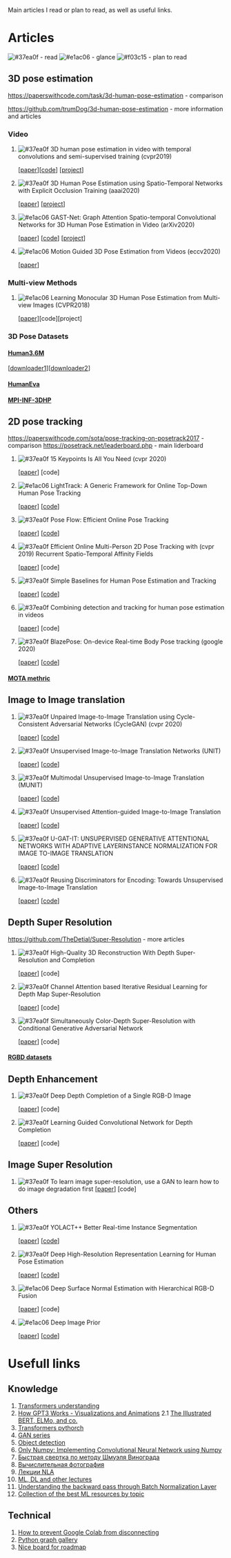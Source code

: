 Main articles I read or plan to read, as well as useful links.

# Articles


![#37ea0f](https://via.placeholder.com/15/37ea0f/000000?text=+)  - read
![#e1ac06](https://via.placeholder.com/15/e1ac06/000000?text=+) - glance
![#f03c15](https://via.placeholder.com/15/f03c15/000000?text=+) - plan to read


## 3D pose estimation

https://paperswithcode.com/task/3d-human-pose-estimation -  comparison

https://github.com/trumDog/3d-human-pose-estimation - more information and articles

### Video


1. ![#37ea0f](https://via.placeholder.com/15/37ea0f/000000?text=+)  3D human pose estimation in video with temporal convolutions and semi-supervised training (cvpr2019)

   [[paper](https://arxiv.org/abs/1811.11742)][[code](https://github.com/facebookresearch/VideoPose3D)]
   [[project](https://dariopavllo.github.io/VideoPose3D)]
   

2. ![#37ea0f](https://via.placeholder.com/15/37ea0f/000000?text=+)  3D Human Pose Estimation using Spatio-Temporal Networks with Explicit Occlusion Training (aaai2020)

    [[paper](http://tanrobby.github.io/focus_human.html)]
    [[project](http://tanrobby.github.io/focus_human.html)]



3. ![#e1ac06](https://via.placeholder.com/15/e1ac06/000000?text=+) GAST-Net: Graph Attention Spatio-temporal Convolutional Networks for 3D Human Pose Estimation in Video (arXiv2020)

     [[paper](https://arxiv.org/abs/2003.14179)]
     [[code](https://github.com/fabro66/GAST-Net-3DPoseEstimation)]
     [[project](http://www.juanrojas.net/gast/)]
     
     
     
4. ![#e1ac06](https://via.placeholder.com/15/e1ac06/000000?text=+) Motion Guided 3D Pose Estimation from Videos (eccv2020)

    [[paper](https://arxiv.org/abs/2004.13985)]
    



### Multi-view Methods


1. ![#e1ac06](https://via.placeholder.com/15/e1ac06/000000?text=+) Learning Monocular 3D Human Pose Estimation from Multi-view Images (CVPR2018)

   [[paper](https://arxiv.org/abs/1803.04775)][code][project]
   
   
   
### 3D Pose Datasets

#### [Human3.6M](http://vision.imar.ro/human3.6m/description.php)
   
   [[downloader1](https://github.com/anibali/h36m-fetch)][[downloader2](https://github.com/kotaro-inoue/human3.6m_downloader)]
   
#### [HumanEva](http://humaneva.is.tue.mpg.de/datasets_human_1)

#### [MPI-INF-3DHP](http://gvv.mpi-inf.mpg.de/3dhp-dataset/)


## 2D pose tracking

https://paperswithcode.com/sota/pose-tracking-on-posetrack2017 - comparison
https://posetrack.net/leaderboard.php -  main liderboard 



1. ![#37ea0f](https://via.placeholder.com/15/37ea0f/000000?text=+)  15 Keypoints Is All You Need (cvpr 2020)

   [[paper](https://arxiv.org/pdf/1912.02323.pdf)]
   [code]

2. ![#e1ac06](https://via.placeholder.com/15/e1ac06/000000?text=+) LightTrack: A Generic Framework for Online Top-Down Human Pose Tracking

   [[paper](https://arxiv.org/pdf/1905.02822.pdf)]
   [[code](https://github.com/Guanghan/lighttrack)]
   
3. ![#37ea0f](https://via.placeholder.com/15/37ea0f/000000?text=+)  Pose Flow: Efficient Online Pose Tracking

   [[paper](https://arxiv.org/pdf/1802.00977.pdf)]
   [[code](https://github.com/YuliangXiu/PoseFlow)]   
   
4. ![#37ea0f](https://via.placeholder.com/15/37ea0f/000000?text=+)  Efficient Online Multi-Person 2D Pose Tracking with (cvpr 2019)
Recurrent Spatio-Temporal Affinity Fields

   [[paper](https://arxiv.org/pdf/1811.11975.pdf)]
   [code]  
   
5. ![#37ea0f](https://via.placeholder.com/15/37ea0f/000000?text=+)  Simple Baselines for Human Pose Estimation and Tracking

   [[paper](https://arxiv.org/pdf/1804.06208.pdf)]
   [[code](https://github.com/microsoft/human-pose-estimation.pytorch)]
   
   
6. ![#37ea0f](https://via.placeholder.com/15/37ea0f/000000?text=+)  Combining detection and tracking for human pose estimation in videos

   [[paper](https://arxiv.org/pdf/2003.13743.pdf )]
   [code]
  
7. ![#37ea0f](https://via.placeholder.com/15/37ea0f/000000?text=+)  BlazePose: On-device Real-time Body Pose tracking (google 2020)

   [[paper](https://arxiv.org/pdf/2006.10204.pdf)]
   [[code](https://github.com/google/mediapipe)]
   
#### [MOTA methric]( https://cvhci.anthropomatik.kit.edu/~stiefel/papers/ECCV2006WorkshopCameraReady.pdf)
   
   
## Image to Image translation

1. ![#37ea0f](https://via.placeholder.com/15/37ea0f/000000?text=+)  Unpaired Image-to-Image Translation
using Cycle-Consistent Adversarial Networks (CycleGAN) (cvpr 2020)

   [[paper](https://arxiv.org/pdf/1703.10593.pdf)] 
   [[code](https://github.com/junyanz/pytorch-CycleGAN-and-pix2pix )]

2. ![#37ea0f](https://via.placeholder.com/15/37ea0f/000000?text=+)  Unsupervised Image-to-Image Translation Networks (UNIT)

   [[paper](https://arxiv.org/pdf/1703.00848.pdf)]
   [[code](https://github.com/mingyuliutw/unit )]
   
3. ![#37ea0f](https://via.placeholder.com/15/37ea0f/000000?text=+)  Multimodal Unsupervised Image-to-Image Translation (MUNIT)

   [[paper](https://arxiv.org/pdf/1804.04732.pdf )]
   [[code]( https://github.com/NVlabs/MUNIT )]   
   
4. ![#37ea0f](https://via.placeholder.com/15/37ea0f/000000?text=+)  Unsupervised Attention-guided Image-to-Image Translation

   [[paper]( https://arxiv.org/pdf/1806.02311.pdf)]
   [[code](https://github.com/AlamiMejjati/Unsupervised-Attention-guided-Image-to-Image-Translation)]  
   
5. ![#37ea0f](https://via.placeholder.com/15/37ea0f/000000?text=+)  U-GAT-IT: UNSUPERVISED GENERATIVE ATTENTIONAL NETWORKS WITH ADAPTIVE LAYERINSTANCE NORMALIZATION FOR IMAGE TO-IMAGE TRANSLATION

   [[paper](https://arxiv.org/pdf/1907.10830.pdf)]
   [[code](https://github.com/taki0112/UGATIT)]

6. ![#37ea0f](https://via.placeholder.com/15/37ea0f/000000?text=+)  Reusing Discriminators for Encoding: Towards Unsupervised Image-to-Image Translation

   [[paper](https://arxiv.org/pdf/2003.00273.pdf)]
   [[code](https://github.com/alpc91/NICE-GAN-pytorch)]  
   
   
## Depth Super Resolution
https://github.com/TheDetial/Super-Resolution - more articles 

1. ![#37ea0f](https://via.placeholder.com/15/37ea0f/000000?text=+)  High-Quality 3D Reconstruction With Depth Super-Resolution and Completion

   [[paper](https://ieeexplore.ieee.org/stamp/stamp.jsp?tp=&arnumber=8628990)]
   [code]

2. ![#37ea0f](https://via.placeholder.com/15/37ea0f/000000?text=+) Channel Attention based Iterative Residual Learning for Depth Map Super-Resolution

   [[paper](https://openaccess.thecvf.com/content_CVPR_2020/papers/Song_Channel_Attention_Based_Iterative_Residual_Learning_for_Depth_Map_Super-Resolution_CVPR_2020_paper.pdf)]
   [code]
   
3. ![#37ea0f](https://via.placeholder.com/15/37ea0f/000000?text=+) Simultaneously Color-Depth Super-Resolution with Conditional Generative Adversarial Network   

   [[paper](https://arxiv.org/pdf/1708.09105.pdf)]
   [code]
 
#### [RGBD datasets](http://www.michaelfirman.co.uk/RGBDdatasets/) 
   

## Depth Enhancement 

1. ![#37ea0f](https://via.placeholder.com/15/37ea0f/000000?text=+) Deep Depth Completion of a Single RGB-D Image

   [[paper](https://openaccess.thecvf.com/content_cvpr_2018/papers/Zhang_Deep_Depth_Completion_CVPR_2018_paper.pdf )]
   [code]
   
2. ![#37ea0f](https://via.placeholder.com/15/37ea0f/000000?text=+) Learning Guided Convolutional Network for Depth Completion 

   [[paper](https://arxiv.org/pdf/1708.09105.pdf)]
   [code]   
   
  

   
## Image Super Resolution

1. ![#37ea0f](https://via.placeholder.com/15/37ea0f/000000?text=+) To learn image super-resolution, use a GAN to learn how to do image degradation first
   [[paper](https://arxiv.org/pdf/1807.11458.pdf)]
   [code]  

## Others

1. ![#37ea0f](https://via.placeholder.com/15/37ea0f/000000?text=+)  YOLACT++ Better Real-time Instance Segmentation 

   [[paper](https://arxiv.org/pdf/1912.06218.pdf)]
   [[code](https://github.com/dbolya/yolact)]


2. ![#37ea0f](https://via.placeholder.com/15/37ea0f/000000?text=+)  Deep High-Resolution Representation Learning for Human Pose Estimation 

   [[paper](https://arxiv.org/pdf/1902.09212v1.pdf)]
   [[code](https://github.com/leoxiaobin/deep-high-resolution-net.pytorch)]
   
3. ![#e1ac06](https://via.placeholder.com/15/e1ac06/000000?text=+)  Deep Surface Normal Estimation with Hierarchical RGB-D Fusion

   [[paper](http://wenxiusun.com/wordpress/wp-content/uploads/2019/10/Zeng_Deep_Surface_Normal_Estimation_With_Hierarchical_RGB-D_Fusion_CVPR_2019_paper.pdf)]
   [code]
   
4. ![#e1ac06](https://via.placeholder.com/15/e1ac06/000000?text=+)  Deep Image Prior

   [[paper](https://openaccess.thecvf.com/content_cvpr_2018/papers/Ulyanov_Deep_Image_Prior_CVPR_2018_paper.pdf)]
   [[code](https://github.com/DmitryUlyanov/deep-image-prior)]



# Usefull links


## Knowledge 
1. [Transformers understanding](http://jalammar.github.io/illustrated-transformer/)
2. [How GPT3 Works - Visualizations and Animations](http://jalammar.github.io/how-gpt3-works-visualizations-animations/)
2.1 [The Illustrated BERT, ELMo, and co.](http://jalammar.github.io/illustrated-bert/)
3. [Transformers pythorch](https://towardsdatascience.com/how-to-code-the-transformer-in-pytorch-24db27c8f9ec#3fa3)
4. [GAN series](https://medium.com/@jonathan_hui/gan-gan-series-2d279f906e7b)
5. [Object detection](https://lilianweng.github.io/lil-log/2017/10/29/object-recognition-for-dummies-part-1.html)
6. [Only Numpy: Implementing Convolutional Neural Network using Numpy](https://becominghuman.ai/only-numpy-implementing-convolutional-neural-network-using-numpy-deriving-forward-feed-and-back-458a5250d6e4)
7. [Быстрая свертка по методу Шмуэля Винограда](https://m.habr.com/ru/post/477718/)
8. [Вычислительная фотография](https://vas3k.ru/blog/computational_photography/)
9. [Лекции NLA](https://docs.google.com/document/d/1nyzgdOuHI84oGLY2po1_Njq5qnamJByqNMXBfFHBoo0/edit)
10. [ML, DL and other lectures](https://deep-learning-drizzle.github.io/)
11. [Understanding the backward pass through Batch Normalization Layer](https://kratzert.github.io/2016/02/12/understanding-the-gradient-flow-through-the-batch-normalization-layer.html)
12. [Collection of the best ML resources by topic](https://madewithml.com/topics/?fbclid=IwAR0VSQDUySd9saxuoS486M58z7LmDaP5S8cGao6HO4RV5Obw9Mnyo_z_RI8)
   
## Technical

1. [How to prevent Google Colab from disconnecting](https://medium.com/@shivamrawat_756/how-to-prevent-google-colab-from-disconnecting-717b88a128c0)
2. [Python graph gallery](https://python-graph-gallery.com/)
3. [Nice board for roadmap](https://miro.com/)
   
